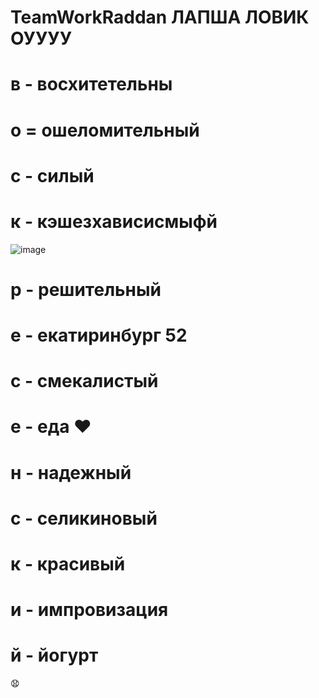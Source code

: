
# TeamWorkRaddan ЛАПША ЛОВИК ОУУУУ
# в - восхитетельны 
# о = ошеломительный
# с - силый 
# к - кэшезхависисмыфй 
![image](https://github.com/user-attachments/assets/2b2d0b32-accc-4872-ac68-925e77f542ba)
# р - решительный 
# е - екатиринбург 52 
# с - смекалистый 
# е - еда ❤️ 
# н - надежный 
# с - селикиновый 
# к - красивый
# и - импровизация 
# й  - йогурт
😧
